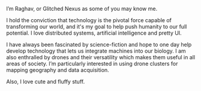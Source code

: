 I’m Raghav, or Glitched Nexus as some of you may know me.

I hold the conviction that technology is the pivotal force capable of transforming our world, 
and it's my goal to help push humanity to our full potential. I love distributed systems, 
artificial intelligence and pretty UI.

I have always been fascinated by science-fiction and hope to one day help develop technology 
that lets us integrate machines into our biology. I am also enthralled by drones and their 
versatility which makes them useful in all areas of society. I’m particularly 
interested in using drone clusters for mapping geography and data acquisition.

Also, I love cute and fluffy stuff.
